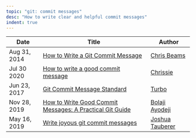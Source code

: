 ```yaml
---
topic: "git: commit messages"
desc: "How to write clear and helpful commit messages"
indent: true
---
```


| Date | Title | Author |
|------|-------|--------|
| Aug 31, 2014 | [How to Write a Git Commit Message](http://chris.beams.io/posts/git-commit/) | [Chris Beams](http://chris.beams.io) |
| Jul 30 2020 | [How to write a good commit message](https://dev.to/chrissiemhrk/git-commit-message-5e21) | [Chrissie](https://dev.to/chrissiemhrk) |
| Jun 23, 2017 | [Git Commit Message Standard](https://gist.github.com/turbo/efb8d57c145e00dc38907f9526b60f17) | [Turbo](https://gist.github.com/turbo) | 
| Nov 28, 2019 |  [How to Write Good Commit Messages: A Practical Git Guide](https://www.freecodecamp.org/news/writing-good-commit-messages-a-practical-guide) | [Bolaji Ayodeji](https://www.freecodecamp.org/news/author/bolajiayodeji/) |  
| May 16, 2019| [Write joyous git commit messages](https://medium.com/@joshuatauberer/write-joyous-git-commit-messages-2f98891114c4) | [Joshua Tauberer](https://medium.com/@joshuatauberer) |


